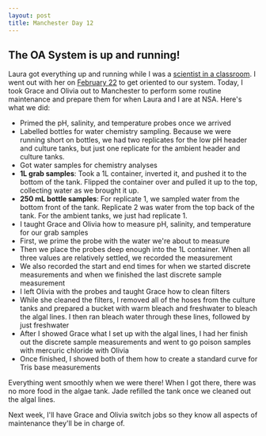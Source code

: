 ```yaml
---
layout: post
title: Manchester Day 12
---
```


## The OA System is up and running!

Laura got everything up and running while I was a [scientist in a classroom](https://yaaminiv.github.io/Scientist-in-the-Classroom/). I went out with her on [February 22](https://laurahspencer.github.io/LabNotebook/OA-Exp-Day8/) to get oriented to our system. Today, I took Grace and Olivia out to Manchester to perform some routine maintenance and prepare them for when Laura and I are at NSA. Here's what we did:

- Primed the pH, salinity, and temperature probes once we arrived
- Labelled bottles for water chemistry sampling. Because we were running short on bottles, we had two replicates for the low pH header and culture tanks, but just one replicate for the ambient header and culture tanks.
- Got water samples for chemistry analyses
 - **1L grab samples**: Took a 1L container, inverted it, and pushed it to the bottom of the tank. Flipped the container over and pulled it up to the top, collecting water as we brought it up.
 - **250 mL bottle samples**: For replicate 1, we sampled water from the bottom front of the tank. Replicate 2 was water from the top back of the tank. For the ambient tanks, we just had replicate 1.
- I taught Grace and Olivia how to measure pH, salinity, and temperature for our grab samples
 - First, we prime the probe with the water we're about to measure
 - Then we place the probes deep enough into the 1L container. When all three values are relatively settled, we recorded the measurement
 - We also recorded the start and end times for when we started discrete measurements and when we finished the last discrete sample measurement
- I left Olivia with the probes and taught Grace how to clean filters
- While she cleaned the filters, I removed all of the hoses from the culture tanks and prepared a bucket with warm bleach and freshwater to bleach the algal lines. I then ran bleach water through these lines, followed by just freshwater
- After I showed Grace what I set up with the algal lines, I had her finish out the discrete sample measurements and went to go poison samples with mercuric chloride with Olivia
- Once finished, I showed both of them how to create a standard curve for Tris base measurements

Everything went smoothly when we were there! When I got there, there was no more food in the algae tank. Jade refilled the tank once we cleaned out the algal lines.

Next week, I'll have Grace and Olivia switch jobs so they know all aspects of maintenance they'll be in charge of.
